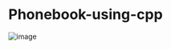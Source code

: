 # Phonebook-using-cpp
![image](https://user-images.githubusercontent.com/91861155/211261856-446ae7fe-3a25-443a-a494-325c66165e8b.png)

